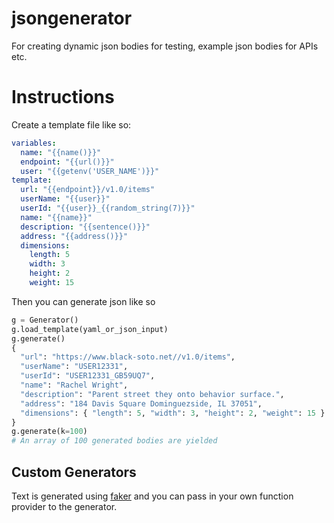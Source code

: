 # jsongenerator

For creating dynamic json bodies for testing, example json bodies for APIs etc.

# Instructions

Create a template file like so:

```yaml
variables:
  name: "{{name()}}"
  endpoint: "{{url()}}"
  user: "{{getenv('USER_NAME')}}"
template:
  url: "{{endpoint}}/v1.0/items"
  userName: "{{user}}"
  userId: "{{user}}_{{random_string(7)}}"
  name: "{{name}}"
  description: "{{sentence()}}"
  address: "{{address()}}"
  dimensions:
    length: 5
    width: 3
    height: 2
    weight: 15
```

Then you can generate json like so

```python
g = Generator()
g.load_template(yaml_or_json_input)
g.generate()
{
  "url": "https://www.black-soto.net//v1.0/items",
  "userName": "USER12331",
  "userId": "USER12331_GB59UQ7",
  "name": "Rachel Wright",
  "description": "Parent street they onto behavior surface.",
  "address": "184 Davis Square Dominguezside, IL 37051",
  "dimensions": { "length": 5, "width": 3, "height": 2, "weight": 15 }
}
g.generate(k=100)
# An array of 100 generated bodies are yielded
```

## Custom Generators
Text is generated using [faker](https://github.com/joke2k/faker) and you can pass in your own function provider to the generator.